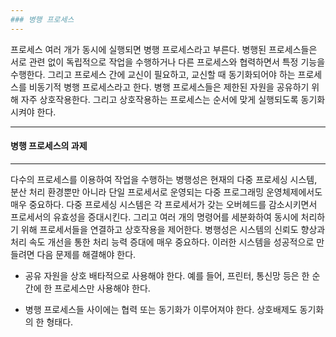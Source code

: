 ```yaml
---
### 병행 프로세스
---
```

프로세스 여러 개가 동시에 실행되면 병행 프로세스라고 부른다. 병행된 프로세스들은 서로 관련 없이 독립적으로 작업을 수행하거나 다른 프로세스와 협력하면서 특정 기능을 수행한다. 그리고 프로세스 간에 교신이 필요하고, 교신할 때 동기화되어야 하는 프로세스를 비동기적 병행 프로세스라고 한다. 병행 프로세스들은 제한된 자원을 공유하기 위해 자주 상호작용한다. 그리고 상호작용하는 프로세스는 순서에 맞게 실행되도록 동기화시켜야 한다.

---
#### 병행 프로세스의 과제
---
다수의 프로세스를 이용하여 작업을 수행하는 병행성은 현재의 다중 프로세싱 시스템, 분산 처리 환경뿐만 아니라 단일 프로세서로 운영되는 다중 프로그래밍 운영체제에서도 매우 중요하다. 다중 프로세싱 시스템은 각 프로세서가 갖는 오버헤드를 감소시키면서 프로세서의 유효성을 증대시킨다. 그리고 여러 개의 명령어를 세분화하여 동시에 처리하기 위해 프로세서들을 연결하고 상호작용을 제어한다. 병행성은 시스템의 신뢰도 향상과 처리 속도 개선을 통한 처리 능력 증대에 매우 중요하다. 이러한 시스템을 성공적으로 만들려면 다음 문제를 해결해야 한다. 

- 공유 자원을 상호 배타적으로 사용해야 한다. 예를 들어, 프린터, 통신망 등은 한 순간에 한 프로세스만 사용해야 한다.

- 병행 프로세스들 사이에는 협력 또는 동기화가 이루어져야 한다. 상호배제도 동기화의 한 형태다.
